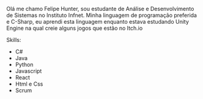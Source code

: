 Olá me chamo Felipe Hunter, sou estudante de Análise e Desenvolvimento de Sistemas no Instituto Infnet. Minha linguagem de programação preferida e C-Sharp, eu aprendi esta linguagem enquanto estava estudando Unity Engine na qual creie alguns jogos que estão no Itch.io

Skills:
* C#
* Java
* Python
* Javascript
* React
* Html e Css
* Scrum
